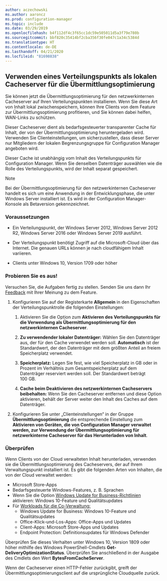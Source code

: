 ```yaml
---
author: aczechowski
ms.author: aaroncz
ms.prod: configuration-manager
ms.topic: include
ms.date: 03/29/2019
ms.openlocfilehash: b4f112df4c3f65cc1dc59e505011d5a3f79e780b
ms.sourcegitcommit: bbf820c35414bf2cba356f30fe047c1a34c5384d
ms.translationtype: HT
ms.contentlocale: de-DE
ms.lasthandoff: 04/21/2020
ms.locfileid: "81698838"
---
```

## <a name="use-your-distribution-point-as-a-local-cache-server-for-delivery-optimization"></a><a name="bkmk_doinc"></a> Verwenden eines Verteilungspunkts als lokalen Cacheserver für die Übermittlungsoptimierung
<!--3555764-->

Sie können jetzt die Übermittlungsoptimierung für den netzwerkinternen Cacheserver auf Ihren Verteilungspunkten installieren. Wenn Sie diese Art von Inhalt lokal zwischenspeichern, können Ihre Clients von dem Feature zur Übermittlungsoptimierung profitieren, und Sie können dabei helfen, WAN-Links zu schützen. 

Dieser Cacheserver dient als bedarfsgesteuerter transparenter Cache für Inhalt, der von der Übermittlungsoptimierung heruntergeladen wird. Verwenden Sie Clienteinstellungen, um sicherzustellen, dass dieser Server nur Mitgliedern der lokalen Begrenzungsgruppe für Configuration Manager angeboten wird. 

Dieser Cache ist unabhängig vom Inhalt des Verteilungspunkts für Configuration Manager. Wenn Sie denselben Datenträger auswählen wie die Rolle des Verteilungspunkts, wird der Inhalt separat gespeichert. 

> [!Note]  
> Bei der Übermittlungsoptimierung für den netzwerkinternen Cacheserver handelt es sich um eine Anwendung in der Entwicklungsphase, die unter Windows Server installiert ist. Es wird in der Configuration Manager-Konsole als Betaversion gekennzeichnet.  


### <a name="prerequisites"></a>Voraussetzungen

- Ein Verteilungspunkt, der Windows Server 2012, Windows Server 2012 R2, Windows Server 2016 oder Windows Server 2019 ausführt.

- Der Verteilungspunkt benötigt Zugriff auf die Microsoft-Cloud über das Internet. Die genauen URLs können je nach cloudfähigem Inhalt variieren. 

- Clients unter Windows 10, Version 1709 oder höher


### <a name="try-it-out"></a>Probieren Sie es aus!

Versuchen Sie, die Aufgaben fertig zu stellen. Senden Sie uns dann Ihr [Feedback](../../../../understand/find-help.md#product-feedback) mit Ihrer Meinung zu dem Feature.

1. Konfigurieren Sie auf der Registerkarte **Allgemein** in den Eigenschaften der Verteilungspunktrolle die folgenden Einstellungen:  

    1. Aktivieren Sie die Option zum **Aktivieren des Verteilungspunkts für die Verwendung als Übermittlungsoptimierung für den netzwerkinternen Cacheserver**.  

    2. **Zu verwendender lokaler Datenträger:** Wählen Sie den Datenträger aus, der für den Cache verwendet werden soll. **Automatisch** ist der Standardwert, der den Datenträger mit dem größten Anteil an freiem Speicherplatz verwendet.  

    3. **Speicherplatz:** Legen Sie fest, wie viel Speicherplatz in GB oder in Prozent im Verhältnis zum Gesamtspeicherplatz auf dem Datenträger reserviert werden soll. Der Standardwert beträgt 100 GB.

    4. **Cache beim Deaktivieren des netzwerkinternen Cacheservers beibehalten:** Wenn Sie den Cacheserver entfernen und diese Option aktivieren, behält der Server weiter den Inhalt des Caches auf dem Datenträger.  

2. Konfigurieren Sie unter „Clienteinstellungen“ in der Gruppe **Übermittlungsoptimierung** die entsprechende Einstellung zum **Aktivieren von Geräten, die von Configuration Manager verwaltet werden, zur Verwendung der Übermittlungsoptimierung für netzwerkinterne Cacheserver für das Herunterladen von Inhalt**.  


### <a name="verify"></a>Überprüfen

Wenn Clients von der Cloud verwalteten Inhalt herunterladen, verwenden sie die Übermittlungsoptimierung des Cacheservers, der auf Ihrem Verwaltungspunkt installiert ist. Es gibt die folgenden Arten von Inhalten, die von der Cloud verwaltet werden:
- Microsoft Store-Apps
- Bedarfsgesteuerte Windows-Features, z. B. Sprachen
- Wenn Sie die Option [Windows Update for Business-Richtlinien](../../../../../sum/deploy-use/integrate-windows-update-for-business-windows-10.md) aktivieren: Windows 10-Feature und Qualitätsupdates
- Für [Workloads für die Co-Verwaltung:](../../../../../comanage/workloads.md)
    - Windows Update for Business: Windows 10-Feature und Qualitätsupdates
    - Office-Klick-und-Los-Apps: Office-Apps und Updates
    - Client-Apps: Microsoft Store-Apps und Updates
    - Endpoint Protection: Definitionsupdates für Windows Defender

Überprüfen Sie dieses Verhalten unter Windows 10, Version 1809 oder höher mithilfe des Windows PowerShell-Cmdlets **Get-DeliveryOptimizationStatus**. Überprüfen Sie anschließend in der Ausgabe des Cmdlets den Wert **BytesFromCacheServer**. 

Wenn der Cacheserver einen HTTP-Fehler zurückgibt, greift der Übermittlungsoptimierungsclient auf die ursprüngliche Cloudquelle zurück.

